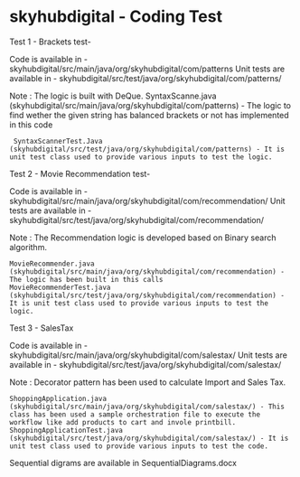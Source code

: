 # skyhubdigital - Coding Test

Test 1 - Brackets test-

  Code is available in - skyhubdigital/src/main/java/org/skyhubdigital/com/patterns
  Unit tests are available in - skyhubdigital/src/test/java/org/skyhubdigital/com/patterns/
  
  Note : 
     The logic is built with DeQue.
     SyntaxScanne.java  (skyhubdigital/src/main/java/org/skyhubdigital/com/patterns) - The logic to find wether the given string has balanced brackets or not has implemented in this code
     
     SyntaxScannerTest.Java (skyhubdigital/src/test/java/org/skyhubdigital/com/patterns) - It is unit test class used to provide various inputs to test the logic.
  

Test 2 - Movie Recommendation test-

  Code is available in - skyhubdigital/src/main/java/org/skyhubdigital/com/recommendation/
  Unit tests are available in - skyhubdigital/src/test/java/org/skyhubdigital/com/recommendation/
  
  Note : 
      The Recommendation logic is developed based on Binary search algorithm.
      
    MovieRecommender.java  (skyhubdigital/src/main/java/org/skyhubdigital/com/recommendation) - The logic has been built in this calls
    MovieRecommenderTest.java (skyhubdigital/src/test/java/org/skyhubdigital/com/recommendation) - It is unit test class used to provide various inputs to test the logic.
    
    
    
 Test 3 - SalesTax

  Code is available in - skyhubdigital/src/main/java/org/skyhubdigital/com/salestax/
  Unit tests are available in - skyhubdigital/src/test/java/org/skyhubdigital/com/salestax/
  
  Note : 
      Decorator pattern has been used to calculate Import and Sales Tax.
      
    ShoppingApplication.java  (skyhubdigital/src/main/java/org/skyhubdigital/com/salestax/) - This class has been used a sample orchestration file to execute the workflow like add products to cart and invole printbill.
    ShoppingApplicationTest.java (skyhubdigital/src/test/java/org/skyhubdigital/com/salestax/) - It is unit test class used to provide various inputs to test the code.
    
    
    
  Sequential digrams are available in SequentialDiagrams.docx
